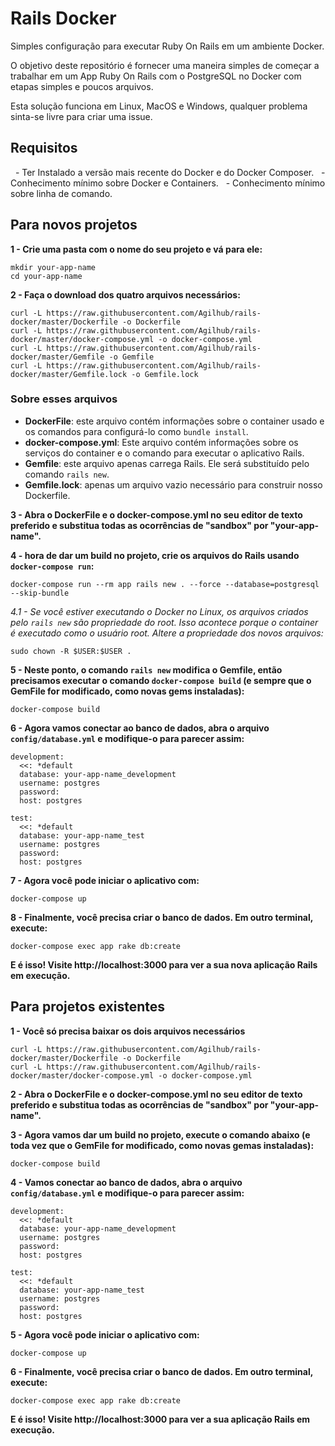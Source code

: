 # Rails Docker
Simples configuração para executar Ruby On Rails em um ambiente Docker.

O objetivo deste repositório é fornecer uma maneira simples de começar a trabalhar em um App Ruby On Rails com o PostgreSQL no Docker com etapas simples e poucos arquivos.

Esta solução funciona em Linux, MacOS e Windows, qualquer problema sinta-se livre para criar uma issue.

## Requisitos
  - Ter Instalado a versão mais recente do Docker e do Docker Composer.
  - Conhecimento mínimo sobre Docker e Containers.
  - Conhecimento mínimo sobre linha de comando.

## Para novos projetos
**1 - Crie uma pasta com o nome do seu projeto e vá para ele:**
```
mkdir your-app-name
cd your-app-name
```

**2 - Faça o download dos quatro arquivos necessários:**
```
curl -L https://raw.githubusercontent.com/Agilhub/rails-docker/master/Dockerfile -o Dockerfile
curl -L https://raw.githubusercontent.com/Agilhub/rails-docker/master/docker-compose.yml -o docker-compose.yml
curl -L https://raw.githubusercontent.com/Agilhub/rails-docker/master/Gemfile -o Gemfile
curl -L https://raw.githubusercontent.com/Agilhub/rails-docker/master/Gemfile.lock -o Gemfile.lock
```

### Sobre esses arquivos
 - **DockerFile**: este arquivo contém informações sobre o container usado e os comandos para configurá-lo como ``bundle install``.
 - **docker-compose.yml**: Este arquivo contém informações sobre os serviços do container e o comando para executar o aplicativo Rails.
 - **Gemfile**: este arquivo apenas carrega Rails. Ele será substituído pelo comando ``rails new``.
 - **Gemfile.lock**: apenas um arquivo vazio necessário para construir nosso Dockerfile.

**3 - Abra o DockerFile e o docker-compose.yml no seu editor de texto preferido e substitua todas as ocorrências de "sandbox" por "your-app-name".**

**4 - hora de dar um build no projeto, crie os arquivos do Rails usando ``docker-compose run``:**
```
docker-compose run --rm app rails new . --force --database=postgresql --skip-bundle
```

*4.1 - Se você estiver executando o Docker no Linux, os arquivos criados pelo ``rails new`` são propriedade do root. Isso acontece porque o container é executado como o usuário root. Altere a propriedade dos novos arquivos:*
```
sudo chown -R $USER:$USER .
```

**5 - Neste ponto, o comando ``rails new`` modifica o Gemfile, então precisamos executar o comando ``docker-compose build`` (e sempre que o GemFile for modificado, como novas gems instaladas):**
```
docker-compose build
```

**6 - Agora vamos conectar ao banco de dados, abra o arquivo ``config/database.yml`` e modifique-o para parecer assim:**
```
development:
  <<: *default
  database: your-app-name_development
  username: postgres
  password:
  host: postgres

test:
  <<: *default
  database: your-app-name_test
  username: postgres
  password:
  host: postgres
```

**7 - Agora você pode iniciar o aplicativo com:**
```
docker-compose up
```

**8 - Finalmente, você precisa criar o banco de dados. Em outro terminal, execute:**
```
docker-compose exec app rake db:create
```

**E é isso! Visite http://localhost:3000 para ver a sua nova aplicação Rails em execução.**


## Para projetos existentes
**1 - Você só precisa baixar os dois arquivos necessários**
```
curl -L https://raw.githubusercontent.com/Agilhub/rails-docker/master/Dockerfile -o Dockerfile
curl -L https://raw.githubusercontent.com/Agilhub/rails-docker/master/docker-compose.yml -o docker-compose.yml
```

**2 - Abra o DockerFile e o docker-compose.yml no seu editor de texto preferido e substitua todas as ocorrências de "sandbox" por "your-app-name".**

**3 - Agora vamos dar um build no projeto, execute o comando abaixo (e toda vez que o GemFile for modificado, como novas gemas instaladas):**
```
docker-compose build
```

**4 - Vamos conectar ao banco de dados, abra o arquivo ``config/database.yml`` e modifique-o para parecer assim:**
```
development:
  <<: *default
  database: your-app-name_development
  username: postgres
  password:
  host: postgres

test:
  <<: *default
  database: your-app-name_test
  username: postgres
  password:
  host: postgres
```

**5 - Agora você pode iniciar o aplicativo com:**
```
docker-compose up
```

**6 - Finalmente, você precisa criar o banco de dados. Em outro terminal, execute:**
```
docker-compose exec app rake db:create
```

**E é isso! Visite http://localhost:3000 para ver a sua aplicação Rails em execução.**